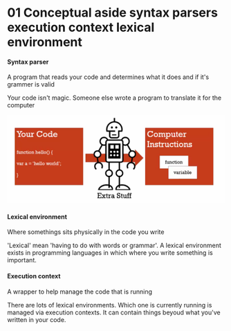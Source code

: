 # 01 Conceptual aside syntax parsers execution context lexical environment

#### Syntax parser

A program that reads your code and determines what it does and if it's grammer is valid

Your code isn't magic. Someone else wrote a program to translate it for the computer

![Syntax parser](img/syntax-parsers.png)

#### Lexical environment

Where somethings sits physically in the code you write

'Lexical' mean 'having to do with words or grammar'. A lexical environment exists in programming languages in which where you write something is important.

#### Execution context

A wrapper to help manage the code that is running

There are lots of lexical environments. Which one is currently running is managed via execution contexts. It can contain things beyoud what you've written in your code.